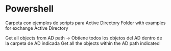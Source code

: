 # Powershell

Carpeta con ejemplos de scripts para Active Directory
Folder with examples for exchange Active Directory

Get all objects from AD path -> Obtiene todos los objetos del AD dentro de la carpeta de AD indicada
                                Get all the objects within the AD path indicated


